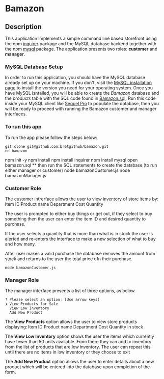# Bamazon

## Description

This application implements a simple command line based storefront using the npm [inquirer](https://www.npmjs.com/package/inquirer) package and the MySQL database backend together with the npm [mysql](https://www.npmjs.com/package/mysql) package. The application presents two roles: **customer** and **manager**.

### MySQL Database Setup

In order to run this application, you should have the MySQL database already set up on your machine. If you don't, visit the [MySQL installation page](https://dev.mysql.com/doc/refman/5.6/en/installing.html) to install the version you need for your operating system. Once you have MySQL isntalled, you will be able to create the *Bamazon* database and the *products* table with the SQL code found in [Bamazon.sql](Bamazon.sql). Run this code inside your MySQL client like [Sequel Pro](https://www.sequelpro.com/) to populate the database, then you will be ready to proceed with running the Bamazon customer and manager interfaces.

### To run this app
To run the app please follow the steps below:

	git clone git@github.com:bretgithub/bamazon.git
	cd bamazon
  npm init -y
	npm install
	npm install inquirer
	npm install mysql
  open bamazon.sql ** then run the SQL statements to create the database
  (to run either manager or customer)
  node bamazonCustomer.js
  node bamazonManager.js

### Customer Role

The customer intrerface allows the user to view inventory of store items by:
Item ID
Product name
Department
Cost
Quantity

The user is prompted to either buy things or get out, if they select to buy something then the user can enter the item ID and desired quantity to purchase.

If the user selects a quantity that is more than what is in stock the user is alerted and re-enters the interface to make a new selection of what to buy and how many.

After user makes a valid purchase the database removes the amount from stock and returns to the user the total price ofn their purchase. 

	node bamazonCustomer.js

### Manager Role

The manager interface presents a list of three options, as below. 

	? Please select an option: (Use arrow keys)
	❯ View Products for Sale 
	  View Low Inventory 
	  Add New Product
	  
The **View Products** option allows the user to view store products displaying:
Item ID
Product name
Department
Cost
Quantity in stock

The **View Low Inventory** option shows the user the items which currently have fewer than 50 units available. From there they can add to inventory from the list of products that are low inventory. The user can repeat this until there are no items in low inventory or they choose to exit

The **Add New Product** option allows the user to enter details about a new product which will be entered into the database upon completion of the form.

